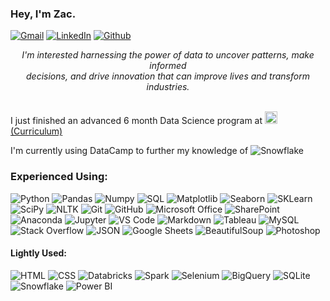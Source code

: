 
### Hey, I'm Zac.

[![Gmail](https://img.shields.io/badge/Gmail-%23EA4335.svg?style=plastic&logo=gmail&logoColor=white)](mailto:schmitz.zacharia@gmail.com)
[![LinkedIn](https://img.shields.io/badge/LinkedIn-%230A66C2.svg?style=plastic&logo=linkedin&logoColor=white)](https://www.linkedin.com/in/zschmitz/)
[![Github](https://img.shields.io/badge/GitHub-%23181717.svg?style=plastic&logo=github&logoColor=white)](https://github.com/Zacharia-Schmitz)

<div style="text-align:center"><i>I'm interested harnessing the power of data to uncover patterns, make informed<br> 
                                  decisions, and drive innovation that can improve lives and transform industries.</i></div><br>

I just finished an advanced 6 month Data Science program at  <a href="https://www.codeup.edu/program/data-science#curriculum"><img src="https://assets-global.website-files.com/632c75d94fe9214a38d3ba10/632c7951c0bc24b0a1b915d3_CodeupFullColorLogo.png" alt="Codeup Logo" style="height: 20px;"></a>[(Curriculum)](https://www.codeup.edu/program/data-science#curriculum)

I'm currently using DataCamp to further my knowledge of ![Snowflake](https://img.shields.io/badge/-Snowflake-0D1117?style=flat&logo=snowflake)

### Experienced Using:

![Python](https://img.shields.io/badge/-Python-0D1117?style=flat&logo=python)
![Pandas](https://img.shields.io/badge/-Pandas-0D1117?style=flat&logo=pandas)
![Numpy](https://img.shields.io/badge/-Numpy-0D1117?style=flat&logo=numpy)
![SQL](https://img.shields.io/badge/-SQL-0D1117?style=flat&logo=sql)
![Matplotlib](https://img.shields.io/badge/-Matplotlib-0D1117?style=flat&logo=matplotlib)
![Seaborn](https://img.shields.io/badge/-Seaborn-0D1117?style=flat&logo=seaborn)
![SKLearn](https://img.shields.io/badge/-SKLearn-0D1117?style=flat&logo=scikitlearn)
![SciPy](https://img.shields.io/badge/-SciPy-0D1117?style=flat&logo=scipy)
![NLTK](https://img.shields.io/badge/-NLTK-0D1117?style=flat&logo=nltk)
![Git](https://img.shields.io/badge/-Git-0D1117?style=flat&logo=git)
![GitHub](https://img.shields.io/badge/-GitHub-0D1117?style=flat&logo=github)
![Microsoft Office](https://img.shields.io/badge/-Microsoft%20Office-0D1117?style=flat&logo=microsoft-office)
![SharePoint](https://img.shields.io/badge/-SharePoint-0D1117?style=flat&logo=sharepoint)
![Anaconda](https://img.shields.io/badge/-Anaconda-0D1117?style=flat&logo=anaconda)
![Jupyter](https://img.shields.io/badge/-Jupyter-0D1117?style=flat&logo=jupyter)
![VS Code](https://img.shields.io/badge/-VS%20Code-0D1117?style=flat&logo=visual-studio-code&logoColor=007ACC)
![Markdown](https://img.shields.io/badge/-Markdown-0D1117?style=flat&logo=markdown)
![Tableau](https://img.shields.io/badge/-Tableau-0D1117?style=flat&logo=tableau)
![MySQL](https://img.shields.io/badge/-MySQL-0D1117?style=flat&logo=mysql)
![Stack Overflow](https://img.shields.io/badge/-Stack%20Overflow-0D1117?style=flat&logo=stack-overflow)
![JSON](https://img.shields.io/badge/-JSON-0D1117?style=flat&logo=json)
![Google Sheets](https://img.shields.io/badge/-Google%20Sheets-0D1117?style=flat&logo=google%20sheets)
![BeautifulSoup](https://img.shields.io/badge/-BeautifulSoup-0D1117?style=flat&logo=beautifulsoup)
![Photoshop](https://img.shields.io/badge/-Photoshop-0D1117?style=flat&logo=adobe-photoshop)


#### Lightly Used:

![HTML](https://img.shields.io/badge/-HTML-0D1117?style=flat&logo=HTML5)
![CSS](https://img.shields.io/badge/-CSS-0D1117?style=flat&logo=CSS3&logoColor=1572B6)
![Databricks](https://img.shields.io/badge/-Databricks-0D1117?style=flat&logo=databricks)
![Spark](https://img.shields.io/badge/-Spark-0D1117?style=flat&logo=apachespark)
![Selenium](https://img.shields.io/badge/-Selenium-0D1117?style=flat&logo=selenium)
![BigQuery](https://img.shields.io/badge/-BigQuery-0D1117?style=flat&logo=google)
![SQLite](https://img.shields.io/badge/-SQLite-0D1117?style=flat&logo=sqlite)
![Snowflake](https://img.shields.io/badge/-Snowflake-0D1117?style=flat&logo=snowflake)
![Power BI](https://img.shields.io/badge/-Power%20BI-0D1117?style=flat&logo=power-bi)

</article>
